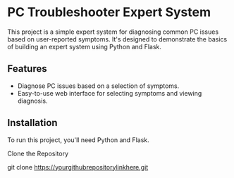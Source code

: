 # PC Troubleshooter Expert System

This project is a simple expert system for diagnosing common PC issues based on user-reported symptoms. It's designed to demonstrate the basics of building an expert system using Python and Flask.

## Features

- Diagnose PC issues based on a selection of symptoms.
- Easy-to-use web interface for selecting symptoms and viewing diagnosis.

## Installation

To run this project, you'll need Python and Flask.

Clone the Repository

git clone https://yourgithubrepositorylinkhere.git


